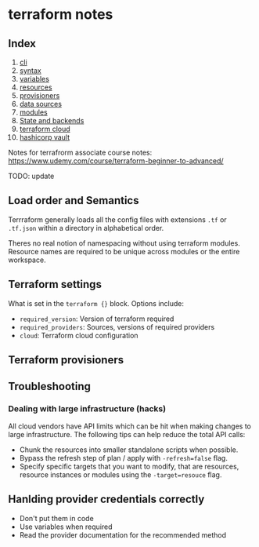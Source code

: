 # terraform notes

## Index

1. [cli](./cli.md)
2. [syntax](./syntax.md)
3. [variables](./variables.md)
4. [resources](./resources.md)
5. [provisioners](./provisioners.md)
6. [data sources](./data_sources.md)
7. [modules](./modules.md)
8. [State and backends](./state_and_backends.md)
9. [terraform cloud](./terraform_cloud.md)
10. [hashicorp vault](./hashicorp_vault.md)

Notes for terrafrorm associate course notes: https://www.udemy.com/course/terraform-beginner-to-advanced/

TODO: update

## Load order and Semantics

Terrraform generally loads all the config files with extensions `.tf` or
`.tf.json` within a directory in alphabetical order.

Theres no real notion of namespacing without using terraform modules. Resource
names are required to be unique across modules or the entire workspace.

## Terraform settings

What is set in the `terraform {}` block. Options include:

- `required_version`: Version of terraform required
- `required_providers`: Sources, versions of required providers
- `cloud`: Terraform cloud configuration

## Terraform provisioners

## Troubleshooting

### Dealing with large infrastructure (hacks)

All cloud vendors have API limits which can be hit when making changes to
large infrastructure. The following tips can help reduce the total API calls:

- Chunk the resources into smaller standalone scripts when possible.
- Bypass the refresh step of plan / apply with `-refresh=false` flag.
- Specify specific targets that you want to modify, that are resources, resource
  instances or modules using the `-target=resouce` flag.

## Hanlding provider credentials correctly

- Don't put them in code
- Use variables when required
- Read the provider documentation for the recommended method
